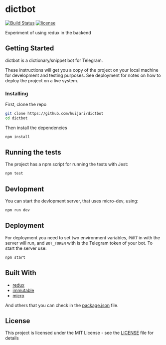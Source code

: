 # dictbot

[![Build Status](https://travis-ci.org/huijari/dictbot.svg?branch=master)](https://travis-ci.org/huijari/dictbot)
[![license](https://img.shields.io/github/license/huijari/dictbot.svg)](LICENSE)

Experiment of using redux in the backend

## Getting Started

dictbot is a dictionary/snippet bot for Telegram.

These instructions will get you a copy of the project on your local machine for development and testing purposes. See deployment for notes on how to deploy the project on a live system.

### Installing

First, clone the repo

```sh
git clone https://github.com/huijari/dictbot
cd dictbot
```

Then install the dependencies

```sh
npm install
```

## Running the tests

The project has a npm script for running the tests with Jest:

```sh
npm test
```

## Devlopment

You can start the devlopment server, that uses micro-dev, using:

```sh
npm run dev
```

## Deployment

For deployment you need to set two environment variables, `PORT` in with the server will run, and `BOT_TOKEN` with is the Telegram token of your bot. To start the server use:

```sh
npm start
```

## Built With

* [redux](https://github.com/reactjs/redux)
* [immutable](https://github.com/facebook/immutable-js)
* [micro](https://github.com/zeit/micro)

And others that you can check in the [package.json](package.json) file.

## License

This project is licensed under the MIT License - see the [LICENSE](LICENSE) file for details
